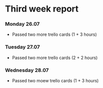 # Third week report

### Monday 26.07

- Passed two more trello cards (1 + 3 hours)

### Tuesday 27.07

- Passed two more trello cards (2 + 2 hours)

### Wednesday 28.07

- Passed two moew trello cards (1 + 3 hours)
